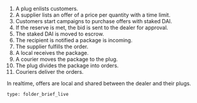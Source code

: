 1. A plug enlists customers.
2. A supplier lists an offer of a price per quantity with a time limit.
3. Customers start campaigns to purchase offers with staked DAI.
4. If the reserve is met, the bid is sent to the dealer for approval.
5. The staked DAI is moved to escrow.
6. The recipient is notified a package is incoming.
7. The supplier fulfills the order.
8. A local receives the package.
9. A courier moves the package to the plug.
10. The plug divides the package into orders.
11. Couriers deliver the orders.

In realtime, offers are local and shared between the dealer and their plugs.
```ccard
type: folder_brief_live
```
 
